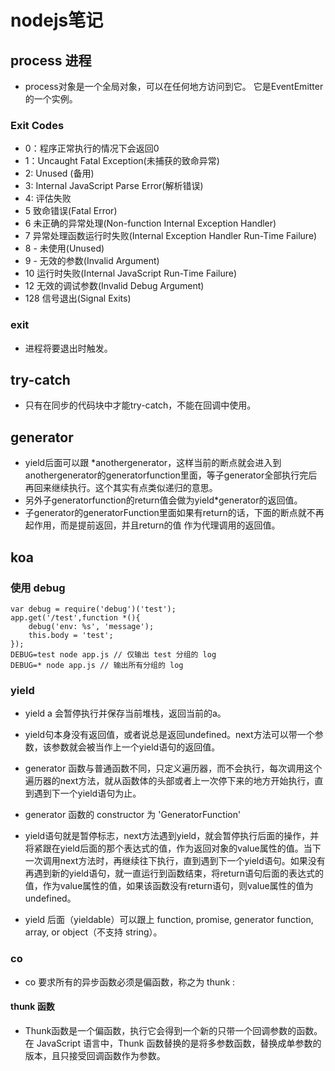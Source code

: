# nodejs笔记

## process 进程
* process对象是一个全局对象，可以在任何地方访问到它。 它是EventEmitter的一个实例。

### Exit Codes
* 0：程序正常执行的情况下会返回0
* 1：Uncaught Fatal Exception(未捕获的致命异常)
* 2: Unused (备用)
* 3: Internal JavaScript Parse Error(解析错误)
* 4: 评估失败
* 5 致命错误(Fatal Error)
* 6 未正确的异常处理(Non-function Internal Exception Handler) 
* 7 异常处理函数运行时失败(Internal Exception Handler Run-Time Failure) 
* 8 - 未使用(Unused)
* 9 - 无效的参数(Invalid Argument) 
* 10 运行时失败(Internal JavaScript Run-Time Failure) 
* 12 无效的调试参数(Invalid Debug Argument)
* 128 信号退出(Signal Exits) 

### exit
* 进程将要退出时触发。

## try-catch
* 只有在同步的代码块中才能try-catch，不能在回调中使用。


## generator
* yield后面可以跟 *anothergenerator，这样当前的断点就会进入到anothergenerator的generatorfunction里面，等子generator全部执行完后再回来继续执行。这个其实有点类似递归的意思。
* 另外子generatorfunction的return值会做为yield*generator的返回值。
* 子generator的generatorFunction里面如果有return的话，下面的断点就不再起作用，而是提前返回，并且return的值 作为代理调用的返回值。


## koa

### 使用 debug
```
var debug = require('debug')('test');
app.get('/test',function *(){
    debug('env: %s', 'message');
    this.body = 'test';
});
DEBUG=test node app.js // 仅输出 test 分组的 log
DEBUG=* node app.js // 输出所有分组的 log
```

### yield
* yield a 会暂停执行并保存当前堆栈，返回当前的a。

* yield句本身没有返回值，或者说总是返回undefined。next方法可以带一个参数，该参数就会被当作上一个yield语句的返回值。

* generator 函数与普通函数不同，只定义遍历器，而不会执行，每次调用这个遍历器的next方法，就从函数体的头部或者上一次停下来的地方开始执行，直到遇到下一个yield语句为止。

* generator 函数的 constructor 为 'GeneratorFunction'

* yield语句就是暂停标志，next方法遇到yield，就会暂停执行后面的操作，并将紧跟在yield后面的那个表达式的值，作为返回对象的value属性的值。当下一次调用next方法时，再继续往下执行，直到遇到下一个yield语句。如果没有再遇到新的yield语句，就一直运行到函数结束，将return语句后面的表达式的值，作为value属性的值，如果该函数没有return语句，则value属性的值为undefined。

* yield 后面（yieldable）可以跟上 function, promise, generator function, array, or object（不支持 string）。

### co
* co 要求所有的异步函数必须是偏函数，称之为 thunk :

####   thunk 函数
* Thunk函数是一个偏函数，执行它会得到一个新的只带一个回调参数的函数。在 JavaScript 语言中，Thunk 函数替换的是将多参数函数，替换成单参数的版本，且只接受回调函数作为参数。